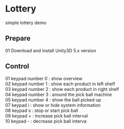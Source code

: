 # Lottery
simple lottery demo

## Prepare  
01 Download and install Unity3D 5.x version  

## Control  
01 keypad number 0 : show overview  
02 keypad number 1 : show each product in left shelf  
03 keypad number 2 : show each product in right shelf  
04 keypad number 3 : around the pick ball machine  
05 keypad number 4 : show the ball picked up  
07 keypad i : show or hide system information  
08 keypad s : stop or start pick ball  
09 keypad + : increase pick ball interval  
10 keypad - : decrease pick ball interva  
